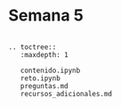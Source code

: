 # Semana 5


```{eval-rst}

.. toctree::
   :maxdepth: 1

   contenido.ipynb
   reto.ipynb
   preguntas.md
   recursos_adicionales.md

```

